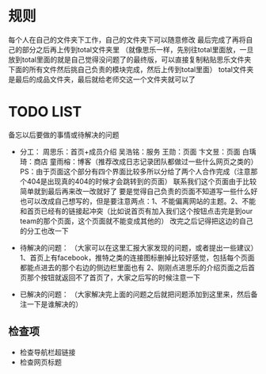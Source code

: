 # 规则

每个人在自己的文件夹下工作，自己的文件夹下可以随意修改
最后完成了再将自己的部分之后再上传到total文件夹里
（就像思乐一样，先别往total里面放，一旦放到total里面的就是自己觉得没问题了的最终版，可以直接复制粘贴思乐文件夹下面的所有文件然后挑自己负责的模块完成，然后上传到total里面）
total文件夹是最后的成品文件夹，最后就给老师交这一个文件夹就可以了

# TODO LIST

备忘以后要做的事情或待解决的问题

* 分工：
周思乐：首页+成员介绍
吴浩铭：服务
王勋：页面
卞文昱：页面
白瑀琦：商店
童雨榕：博客（推荐改成日志记录团队都做过一些什么网页之类的）
PS：由于页面这个部分有四个界面比较多所以分给了两个人合作完成（注意那个404是出现真的404的时候才会跳转到的页面）
    联系我们这个页面由于比较简单就到最后再来改一改就好了
    要是觉得自己负责的页面不知道写一些什么好也可以改成自己想写的，但是要注意两点：1、不能偏离网站的主题。2、不能和首页已经有的链接起冲突（比如说首页有加入我们这个按钮点击完是到our team的那个页面，这个页面就不能变成其他的）
    改完之后记得把这边的自己的分工也改一下


* 待解决的问题：
（大家可以在这里汇报大家发现的问题，或者提出一些建议）
1、首页上有facebook，推特之类的连接图标删掉比较好感觉，包括每个页面都能点进去的那个右边的侧边栏里面也有
2、刚刚点进思乐的介绍页面之后首页那个按钮就返回不了首页了，大家之后写的时候注意一下


* 已解决的问题：
（大家解决完上面的问题之后就把问题添加到这里来，然后备注一下是谁解决的）




## 检查项

* 检查导航栏超链接
* 检查网页标题